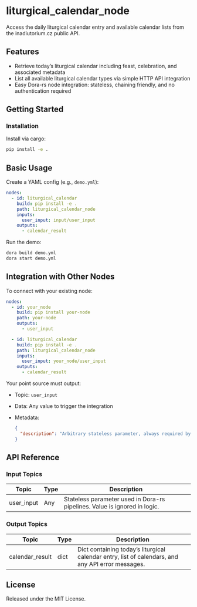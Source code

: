 # liturgical_calendar_node

Access the daily liturgical calendar entry and available calendar lists from the inadiutorium.cz public API.

## Features
- Retrieve today’s liturgical calendar including feast, celebration, and associated metadata
- List all available liturgical calendar types via simple HTTP API integration
- Easy Dora-rs node integration: stateless, chaining friendly, and no authentication required

## Getting Started

### Installation
Install via cargo:
```bash
pip install -e .
```

## Basic Usage

Create a YAML config (e.g., `demo.yml`):

```yaml
nodes:
  - id: liturgical_calendar
    build: pip install -e .
    path: liturgical_calendar_node
    inputs:
      user_input: input/user_input
    outputs:
      - calendar_result
```

Run the demo:

```bash
dora build demo.yml
dora start demo.yml
```

## Integration with Other Nodes

To connect with your existing node:

```yaml
nodes:
  - id: your_node
    build: pip install your-node
    path: your-node
    outputs:
      - user_input

  - id: liturgical_calendar
    build: pip install -e .
    path: liturgical_calendar_node
    inputs:
      user_input: your_node/user_input
    outputs:
      - calendar_result
```

Your point source must output:

* Topic: `user_input`
* Data: Any value to trigger the integration
* Metadata:

  ```json
  {
    "description": "Arbitrary stateless parameter, always required by this node for chaining. Ignored by logic."
  }
  ```

## API Reference

### Input Topics

| Topic        | Type     | Description                                                               |
| ------------|----------|---------------------------------------------------------------------------|
| user_input   | Any      | Stateless parameter used in Dora-rs pipelines. Value is ignored in logic.  |

### Output Topics

| Topic            | Type     | Description                                                                                         |
|------------------|----------|-----------------------------------------------------------------------------------------------------|
| calendar_result  | dict     | Dict containing today’s liturgical calendar entry, list of calendars, and any API error messages.    |

## License

Released under the MIT License.
